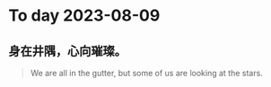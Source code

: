 
# To day 2023-08-09


## 身在井隅，心向璀璨。
> We are all in the gutter, but some of us are looking at the stars.

    